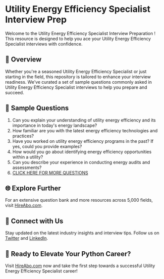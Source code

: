# Utility Energy Efficiency Specialist Interview Prep

Welcome to the Utility Energy Efficiency Specialist Interview Preparation ! This resource is designed to help you ace your Utility Energy Efficiency Specialist interviews with confidence.

## 🚀 Overview

Whether you're a seasoned Utility Energy Efficiency Specialist or just starting in the field, this repository is tailored to enhance your interview readiness. We've curated a set of sample questions commonly asked in Utility Energy Efficiency Specialist interviews to help you prepare and succeed.

## 📝 Sample Questions

1. Can you explain your understanding of utility energy efficiency and its importance in today's energy landscape?
2. How familiar are you with the latest energy efficiency technologies and practices?
3. Have you worked on utility energy efficiency programs in the past? If yes, could you provide examples?
4. How would you go about identifying energy efficiency opportunities within a utility?
5. Can you describe your experience in conducting energy audits and assessments?
6. [CLICK HERE FOR MORE QUESTIONS](https://hireabo.com/job/20_2_32/Utility%20Energy%20Efficiency%20Specialist)

## 🌐 Explore Further

For an extensive question bank and more resources across 5,000 fields, visit [HireAbo.com](https://www.hireabo.com).

## 📱 Connect with Us

Stay updated on the latest industry insights and interview tips. Follow us on [Twitter](https://twitter.com/hireabo) and [LinkedIn](https://www.linkedin.com/in/hire-abo-3609972a8/).

## 🚀 Ready to Elevate Your Python Career?

Visit [HireAbo.com](https://www.hireabo.com) now and take the first step towards a successful Utility Energy Efficiency Specialist career!